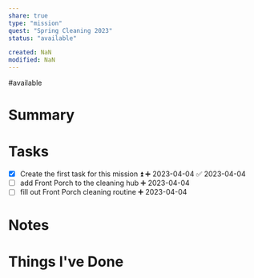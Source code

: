 ```yaml
---
share: true
type: "mission"
quest: "Spring Cleaning 2023"
status: "available"

created: NaN 
modified: NaN
---
```

#available 
# Summary

# Tasks
- [x] Create the first task for this mission ⏫ ➕ 2023-04-04 ✅ 2023-04-04
- [ ] add Front Porch to the cleaning hub ➕ 2023-04-04
- [ ] fill out Front Porch cleaning routine ➕ 2023-04-04
# Notes

# Things I've Done